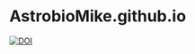# AstrobioMike.github.io

[![DOI](https://zenodo.org/badge/103104314.svg)](https://zenodo.org/badge/latestdoi/103104314)

